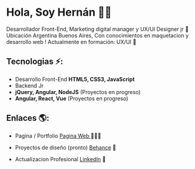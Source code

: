 
# Hola, Soy Hernán 👋🏼

  Desarrollador Front-End, Marketing digital manager y UX/UI Designer jr 🚀 Ubicación Argentina Buenos Aires, Con conocimientos en maquetacion  y desarrollo web !
Actualmente en formación: UX/UI :art:

## Tecnologias ⚡: 
- Desarrollo Front-End **HTML5, CSS3, JavaScript**
- Backend Jr
- **jQuery, Angular, NodeJS** (Proyectos en progreso)
- **Angular, React, Vue** (Proyectos en progreso)
 
## Enlaces 🌎: 
- Pagina / Portfolio <a href="https://hernanflores.netlify.app/"> Pagina Web </a> 👨🏻‍💻
- Proyectos de diseño (pronto) <a href="https://www.behance.net/IamHernanFlores"> Behance</a> 🎨

- Actualizacion Profesional <a href="https://www.linkedin.com/in/hern%C3%A1nfloresdeveloper/">LinkedIn</a> 💼
































